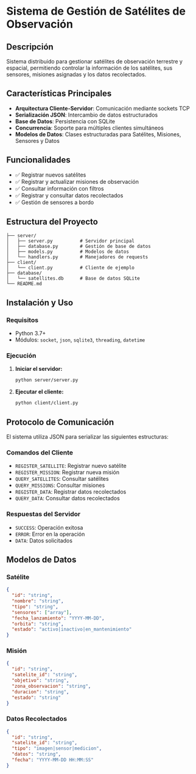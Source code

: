 # Sistema de Gestión de Satélites de Observación

## Descripción
Sistema distribuido para gestionar satélites de observación terrestre y espacial, permitiendo controlar la información de los satélites, sus sensores, misiones asignadas y los datos recolectados.

## Características Principales
- **Arquitectura Cliente-Servidor**: Comunicación mediante sockets TCP
- **Serialización JSON**: Intercambio de datos estructurados
- **Base de Datos**: Persistencia con SQLite
- **Concurrencia**: Soporte para múltiples clientes simultáneos
- **Modelos de Datos**: Clases estructuradas para Satélites, Misiones, Sensores y Datos

## Funcionalidades
- ✅ Registrar nuevos satélites
- ✅ Registrar y actualizar misiones de observación
- ✅ Consultar información con filtros
- ✅ Registrar y consultar datos recolectados
- ✅ Gestión de sensores a bordo

## Estructura del Proyecto
```
├── server/
│   ├── server.py          # Servidor principal
│   ├── database.py        # Gestión de base de datos
│   ├── models.py          # Modelos de datos
│   └── handlers.py        # Manejadores de requests
├── client/
│   └── client.py          # Cliente de ejemplo
├── database/
│   └── satellites.db      # Base de datos SQLite
└── README.md
```

## Instalación y Uso

### Requisitos
- Python 3.7+
- Módulos: `socket`, `json`, `sqlite3`, `threading`, `datetime`

### Ejecución
1. **Iniciar el servidor:**
   ```bash
   python server/server.py
   ```

2. **Ejecutar el cliente:**
   ```bash
   python client/client.py
   ```

## Protocolo de Comunicación
El sistema utiliza JSON para serializar las siguientes estructuras:

### Comandos del Cliente
- `REGISTER_SATELLITE`: Registrar nuevo satélite
- `REGISTER_MISSION`: Registrar nueva misión
- `QUERY_SATELLITES`: Consultar satélites
- `QUERY_MISSIONS`: Consultar misiones
- `REGISTER_DATA`: Registrar datos recolectados
- `QUERY_DATA`: Consultar datos recolectados

### Respuestas del Servidor
- `SUCCESS`: Operación exitosa
- `ERROR`: Error en la operación
- `DATA`: Datos solicitados

## Modelos de Datos

### Satélite
```json
{
  "id": "string",
  "nombre": "string",
  "tipo": "string",
  "sensores": ["array"],
  "fecha_lanzamiento": "YYYY-MM-DD",
  "orbita": "string",
  "estado": "activo|inactivo|en_mantenimiento"
}
```

### Misión
```json
{
  "id": "string",
  "satelite_id": "string",
  "objetivo": "string",
  "zona_observacion": "string",
  "duracion": "string",
  "estado": "string"
}
```

### Datos Recolectados
```json
{
  "id": "string",
  "satelite_id": "string",
  "tipo": "imagen|sensor|medicion",
  "datos": "string",
  "fecha": "YYYY-MM-DD HH:MM:SS"
}
```

